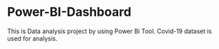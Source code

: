 # Power-BI-Dashboard
This is Data analysis project by using Power Bi Tool. Covid-19 dataset is used for analysis.
